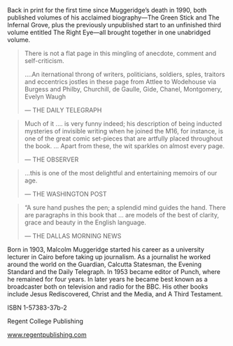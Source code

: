 Back in print for the first time since Muggeridge’s death in 1990,
both published volumes of his acclaimed biography—The Green
Stick and The Infernal Grove, plus the previously unpublished start
to an unfinished third volume entitled The Right Eye—all brought together
in one unabridged volume.


> There is not a flat page in this mingling of anecdote, comment and self-criticism.
> 
> ....An iternational throng of writers, politicians, soldiers, sples, traitors and
> eccentrics jostles in these page from Attlee to Wodehouse via Burgess and Philby,
> Churchill, de Gaulle, Gide, Chanel, Montgomery, Evelyn Waugh
> 
> — THE DAILY TELEGRAPH


> Much of it .... is very funny indeed; his description of being inducted mysteries of invisible writing
> when he joined the M16, for instance, is one of the
> great comic set-pieces that are artfully placed throughout the book. ... Apart from
> these, the wit sparkles on almost every page.
> 
> — THE OBSERVER


> ...this is one of the most delightful and entertaining memoirs of our age.
> 
> — THE WASHINGTON POST


> “A sure hand pushes the pen; a splendid mind guides the hand. There are paragraphs in this book that ... are models of the best of clarity, grace and beauty in
> the English language.
> 
> — THE DALLAS MORNING NEWS


Born in 1903, Malcolm Muggeridge started his career as a university lecturer
in Cairo before taking up journalism. As a journalist he worked around the
world on the Guardian, Calcutta Statesman, the Evening Standard and the
Daily Telegraph. In 1953 became editor of Punch, where he remained for
four years. In later years he became best known as a broadcaster both on
television and radio for the BBC. His other books include Jesus Rediscovered, Christ and the Media, and A Third Testament.

ISBN 1-57383-37b-2

Regent College Publishing

www.regentpublishing.com
